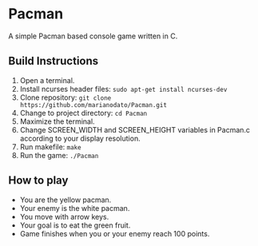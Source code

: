 # Pacman
A simple Pacman based console game written in C.

## Build Instructions

1. Open a terminal.
2. Install ncurses header files: `sudo apt-get install ncurses-dev`
2. Clone repository: `git clone https://github.com/marianodato/Pacman.git`
3. Change to project directory: `cd Pacman`
4. Maximize the terminal.
5. Change SCREEN_WIDTH and SCREEN_HEIGHT variables in Pacman.c according to your display resolution.
6. Run makefile: `make`
7. Run the game: `./Pacman`

## How to play

- You are the yellow pacman.
- Your enemy is the white pacman.
- You move with arrow keys.
- Your goal is to eat the green fruit.
- Game finishes when you or your enemy reach 100 points. 
